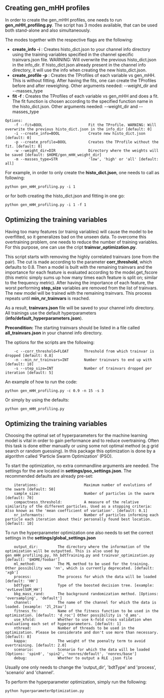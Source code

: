 ## Creating gen_mHH profiles

In order to create the gen_mHH profiles, one needs to run **gen_mHH_profiling.py**.
The script has 3 modes available, that can be used both stand-alone and also simultaneously.

The modes together with the respective flags are the following:
* **create_info -i** : Creates histo_dict.json to your channel info directory using the training variables specified in the channel specific trainvars.json file. WARNING: Will overwrite the previous histo_dict.json in the info_dir. If histo_dict.json already present in the channel info directory, it will use the info when creating the new histo_dict.json.
* **create_profile -p** : Creates the TProfiles of each variable vs gen_mHH. This is without fitting. After having the fits, one can create the TProfiles before and after reweighing. Other arguments needed: --weight_dir and --masses_type
* **fit -f** : Creates the TProfiles of each variable vs gen_mHH and does a fit. The fit function is chosen according to the specified function name in the histo_dict.json. Other arguments needed: --weight_dir and --masses_type


````console
Options:
    -f --fit=BOOL                     Fit the TProfile. WARNING: Will overwrite the previous histo_dict.json in the info_dir [default: 0]
    -i --create_info=BOOL             Create new histo_dict.json [default: 0]
    -p --create_profile=BOOL          Creates the TProfile without the fit. [default: 0]
    -w --weight_dir=DIR               Directory where the weights will be saved [default: $HOME/gen_mHH_weight_dir]
    -m --masses_type=STR              'low', 'high' or 'all' [default: all]
````

For example, in order to only create the **histo_dict.json**, one needs to call as following:

````console
python gen_mHH_profiling.py -i 1
````

or for both creating the histo_dict.json and fitting in one go:

````console
python gen_mHH_profiling.py -i 1 -f 1
````


## Optimizing the training variables

Having too many features (or trainig variables) will cause the model to be overfitted, so it generalizes bad on the unseen data.
To overcome this overtraining problem, one needs to reduce the number of training variables.
For this purpose, one can use the cript **trainvar_optimization.py**.

This script starts with removing the highly correlated trainvars (one from the pair). The cut is made according to the parameter **corr_threshold**, which defaults to 0.8.
Then a model is built with the remaining trainvars and the importance for each feature is evaluated according to the model.get_fscore (this metric simply sums up how many times each feature is split on; similar to the frequency metric).
After having the importance of each feature, the worst performing **step_size** variables are removed from the list of trainvars.
The new model will be trained with the remaining trainvars. This process repeats until **min_nr_trainvars** is reached.

As a result, **trainvars.json** file will be saved to your channel info directory. All trainings use the default hyperparameters (**info/default_hyperparameters.json**).

**Precondition:** The starting trainvars should be listed in a file called **all_trainvars.json** in your channel info directory.

The options for the scripts are the following:

````console
    -c --corr_threshold=FLOAT       Threshold from which trainvar is dropped [default: 0.8]
    -n --min_nr_trainvars=INT       Number trainvars to end up with [default: 10]
    -s --step_size=INT              Number of trainvars dropped per iteration [default: 5]
````

An example of how to run the code:

````console
python gen_mHH_profiling.py -c 0.9 -n 15 -s 3
````

Or simply by using the defaults:

````console
python gen_mHH_profiling.py
````


## Optimizing the training variables

Choosing the optimal set of hyperparameters for the machine learning model is vital in order to gain performance and to reduce overtraining. Often this task is done either manually or using some not optimal method (e.g grid search or random guessing).
In this package this optimization is done by a algorithm called 'Particle Swarm Optimization' (PSO).

To start the optimization, no extra commandline arguments are needed. The settings for the are located in **settings/pso_settings.json**. The recommended defaults are already pre-set:

````console
    iterations:                     Maximum number of evolutions of the swarm [default: 50]
    sample_size:                    Number of particles in the swarm [default: 70]
    compactness_threshold:          A measure of the relative similarity of the different particles. Used as a stopping criteria: Also known as the 'mean coefficient of variation'. [default: 0.1]
    nr_informants:                  Number of particles informing each particle each iteration about their personally found best location. [default: 10]
````

To run the hyperparameter optimization one also needs to set the correct settings in the **settings/global_settings.json**

````console
    output_dir:         The directory where the information of the optimization will be outputted. This is also used by gen_mHH_profiling.py, hh_bdtTraining.py and trainvar_optimization.py [default: '$HOME/foobar']
    ml_method:          The ML method to be used for the training. Other possibility was 'nn', which is currently deprecated. [default: 'xgb']
    process:            The process for which the data will be loaded [default: 'HH']
    bdtType:            Type of the boosted decision tree. [example: 'evtLevelSUM_HH']
    bkg_mass_rand:      The background randomization method. [Options: 'oversampling', 'default']
    channel:            The name of the channel for which the data is loaded. [example: '2l_2tau']
    fitness_fn:         Name of the fitness function to be used in the optimization. [default: 'd_roc'] Other possibility is 'd_ams'.
    use_kfold:          Whether to use k-fold cross validation when evaluationg each set of hyperparameters. [default: 1]
    nthread:            Number of threads to be used in the optimization. Please be considerate and don't use more than necessary. [default: 8]
    kappa:              The weight of the poenalty term to avoid overtraining. [default: 2.0]
    scenario:           Scenario for which the data will be loaded [Options: 'spin0', 'spin2', 'nonres/default', 'nonres/base']
    debug:              Whether to output a RLE .json file
````

Usually one only needs to change the 'output_dir', 'bdtType' and 'process', 'scenario' and 'channel'.

To perform the hyperparameter optimization, simply run the following:

````console
python hyperparameterOptimization.py
````
